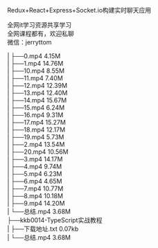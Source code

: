 Redux+React+Express+Socket.io构建实时聊天应用

全网it学习资源共享学习<br>全网课程都有，欢迎私聊<br>微信：jerryttom<br>

| ├──0.mp4 4.15M<br> | ├──1.mp4 14.76M<br> | ├──10.mp4 8.55M<br> | ├──11.mp4 7.40M<br> | ├──12.mp4 12.39M<br> | ├──13.mp4 12.40M<br> | ├──14.mp4 15.67M<br> | ├──15.mp4 6.24M<br> | ├──16.mp4 9.31M<br> | ├──17.mp4 15.27M<br> | ├──18.mp4 12.17M<br> | ├──19.mp4 5.73M<br> | ├──2.mp4 13.54M<br> | ├──20.mp4 10.56M<br> | ├──3.mp4 14.17M<br> | ├──4.mp4 9.74M<br> | ├──5.mp4 6.23M<br> | ├──6.mp4 4.65M<br> | ├──7.mp4 10.77M<br> | ├──8.mp4 10.18M<br> | ├──9.mp4 14.20M<br> | └──总结.mp4 3.68M<br> ├──kkb0014-TypeScript实战教程<br> | ├──下载地址.txt 0.07kb<br> | └──总结.mp4 3.68M